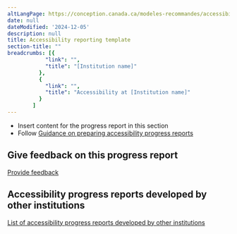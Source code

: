 ```yaml
---
altLangPage: https://conception.canada.ca/modeles-recommandes/accessibilite/rapport-etape.html
date: null
dateModified: '2024-12-05'
description: null
title: Accessibility reporting template
section-title: ""
breadcrumbs: [{
            "link": "",
            "title": "[Institution name]"
          },
          {
            "link": "",
            "title": "Accessibility at [Institution name]"
          }
        ]
---
```


<ul>
  <li>Insert content for the progress report in this section</li>
  <li>Follow <a href="https://www.canada.ca/en/employment-social-development/programs/accessible-canada-regulations-guidance/progress-reports/preparing.html">Guidance on preparing accessibility progress reports</a></li>
</ul>

<h2 id="give-feedback-on-this-progress-report">Give feedback on this progress report</h2>

<p><a href="feedback-form.html">Provide feedback</a></p>

<h2 id="accessibility-progress-reports-developed-by-other-institutions">Accessibility progress reports developed by other institutions</h2>

<p><a href="https://search.open.canada.ca/opendata/?collection=accessibiliy_plans&amp;page=1&amp;sort=metadata_modified+desc">List of accessibility progress reports developed by other institutions</a></p>

